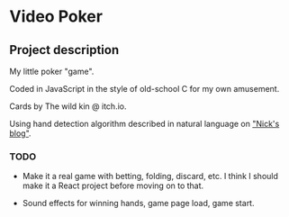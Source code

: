 # Video Poker

## Project description

My little poker "game".

Coded in JavaScript in the style of old-school C for my own amusement.

Cards by The wild kin @ itch.io.

Using hand detection algorithm described in natural language on ["Nick's blog"](https://nsayer.blogspot.com/2007/07/algorithm-for-evaluating-poker-hands.html).


### TODO

- Make it a real game with betting, folding, discard, etc. I think I should make it a React project before moving on to that.

- Sound effects for winning hands, game page load, game start.
